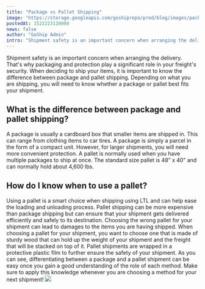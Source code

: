 ```yaml
---
title: "Package vs Pallet Shipping"
image: "https://storage.googleapis.com/goshiprepo/prod/blog/images/package-vs-pallet-shipping.jpg"
postedAt: 1522223120000
news: false
author: "GoShip Admin"
intro: "Shipment safety is an important concern when arranging the delivery. That's why packaging and protection play a significant role in your freight's security. When deciding to ship your items, it is important to know the difference between package and pallet shipping. Depending on what you are shipping, you will need to know whether a package or pallet best fits your shipment. \n\nWhat is the difference between package and pallet shipping?\n-\n\nA package is usually a cardboard box that smaller items are shipped i"
---
```

Shipment safety is an important concern when arranging the delivery. That's why packaging and protection play a significant role in your freight's security. When deciding to ship your items, it is important to know the difference between package and pallet shipping. Depending on what you are shipping, you will need to know whether a package or pallet best fits your shipment.

What is the difference between package and pallet shipping?
-----------------------------------------------------------

A package is usually a cardboard box that smaller items are shipped in. This can range from clothing items to car tires. A package is simply a parcel in the form of a compact unit. However, for larger shipments, you will need more convenient protection. A pallet is normally used when you have multiple packages to ship at once. The standard size pallet is 48” x 40” and can normally hold about 4,600 lbs.

How do I know when to use a pallet?
-----------------------------------

Using a pallet is a smart choice when shipping using LTL and can help ease the loading and unloading process. Pallet shipping can be more expensive than package shipping but can ensure that your shipment gets delivered efficiently and safely to its destination. Choosing the wrong pallet for your shipment can lead to damages to the items you are having shipped. When choosing a pallet for your shipment, you want to choose one that is made of sturdy wood that can hold up the weight of your shipment and the freight that will be stacked on top of it. Pallet shipments are wrapped in a protective plastic film to further ensure the safety of your shipment. As you can see, differentiating between a package and a pallet shipment can be easy once you gain a good understanding of the role of each method. Make sure to apply this knowledge whenever you are choosing a method for your next shipment! [![](https://www.goship.com/wp-content/uploads/2021/02/1ace89b4-fe28-40ff-a2a7-4cddc60fc9ec.png)](https://www.goship.com/)

